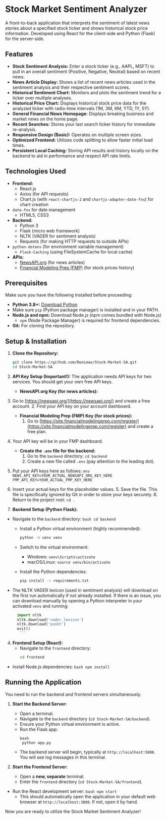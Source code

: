 # Stock Market Sentiment Analyzer

A front-to-back application that interprets the sentiment of latest news stories about a specified stock ticker and shows historical stock price information. Developed using React for the client-side and Python (Flask) for the server-side.

## Features

*   **Stock Sentiment Analysis:** Enter a stock ticker (e.g., AAPL, MSFT) to pull in an overall sentiment (Positive, Negative, Neutral) based on recent news.
*   **News Article Display:** Shows a list of recent news articles used in the sentiment analysis and their respective sentiment scores.
*   **Historical Sentiment Chart:** Monitors and plots the sentiment trend for a ticker over multiple analyses.
*   **Historical Price Chart:** Displays historical stock price data for the analyzed ticker with radio-time intervals (1M, 3M, 6M, YTD, 1Y, 5Y).
*   **General Financial News Homepage:** Displays breaking business and market news on the home page.
*   **Recent Searches:** Stores your last search ticker history for immediate re-analysis.
*   **Responsive Design (Basic):** Operates on multiple screen sizes.
*   **Optimized Frontend:** Utilizes code splitting to allow faster initial load times.
*   **Persistent Local Caching:** Storing API results and history locally on the backend to aid in performance and respect API rate limits.

## Technologies Used

*   **Frontend:**
    *   React.js
    *   Axios (for API requests)
    *   Chart.js (with `react-chartjs-2` and `chartjs-adapter-date-fns`) for chart creation
*   `date-fns` for date management
    *   HTML5, CSS3
*   **Backend:**
    *   Python 3
    *   Flask (micro web framework)
    *   NLTK (VADER for sentiment analysis)
    *   Requests (for making HTTP requests to outside APIs)
*   `python-dotenv` (for environment variable management)
    *   `Flask-Caching` (using FileSystemCache for local cache)
*   **APIs:**
    *   [NewsAPI.org](https://newsapi.org/) (for news articles)
    *   [Financial Modeling Prep (FMP)](https://site.financialmodelingprep.com/developer/docs/) (for stock prices history)

## Prerequisites

Make sure you have the following installed before proceeding:

*   **Python 3.8+:** [Download Python](https://www.python.org/downloads/)
*   Make sure `pip` (Python package manager) is installed and in your PATH.
*   **Node.js and npm:**
    Download Node.js (npm comes bundled with Node.js)
    *   `npm` (Node Package Manager) is required for frontend dependencies.
*   **Git:** For cloning the repository.

## Setup & Installation

1.  **Clone the Repository:**
    ```bash
    git clone https://github.com/RenLmao/Stock-Market-SA.git
    cd Stock-Market-SA
    ```

2.  **API Key Setup (Important!):**
    The application needs API keys for two services. You should get your own free API keys.

    *   **NewsAPI.org Key (for news articles):**
1.  Go to [https://newsapi.org/](https://newsapi.org/) and create a free account.
    2.  Find your API key on your account dashboard.
    *   **Financial Modeling Prep (FMP) Key (for stock prices):**
        1.  Go to [https://site.financialmodelingprep.com/register](https://site.financialmodelingprep.com/register) and create a free plan.
2.  Your API key will be in your FMP dashboard.

    *   **Create the `.env` file for the backend:**
        1.  Go to the `backend` directory: `cd backend`
        2.  Create a new file called `.env` (pay attention to the leading dot).
3. Put your API keys here as follows:
            ```env
            NEWS_API_KEY=YOUR_ACTUAL_NEWSAPI_ORG_KEY_HERE
            FMP_API_KEY=YOUR_ACTUAL_FMP_KEY_HERE
            ```
4.  Insert your actual keys for the placeholder values.
        5.  Save the file. This file is specifically ignored by Git in order to store your keys securely.
        6.  Return to the project root: `cd .`

3.  **Backend Setup (Python Flask):**
*   Navigate to the `backend` directory:
        ```bash
        cd backend
        ```
    *   Install a Python virtual environment (highly recommended):
        ```bash
        python -m venv venv
        ```

    *   Switch to the virtual environment:
        *   Windows: `venv\Scripts\activate`
        *   macOS/Linux: `source venv/bin/activate`
    *   Install the Python dependencies:
        ``` bash
        pip install -r requirements.txt
        ```
*   The NLTK VADER lexicon (used in sentiment analysis) will download on the first run automatically if not already installed. If there is an issue, you can download manually by opening a Python interpreter in your activated `venv` and running:
      ```python
        import nltk
        nltk.download('vader_lexicon')
        nltk.download('punkt')
        exit()
         ```

4.  **Frontend Setup (React):**
    *   Navigate to the `frontend` directory:
         ```bash
        cd frontend
         ```
*   Install Node.js dependencies:
        ```bash
        npm install
        ```

## Running the Application

You need to run the backend and frontend servers simultaneously.

1.  **Start the Backend Server:**
    *   Open a terminal.
    *   Navigate to the `backend` directory (`cd Stock-Market-SA/backend`).
    *   Ensure your Python virtual environment is active.
    *   Run the Flask app:
        ```
        bash
         python app.py
          ```
    *   The backend server will begin, typically at `http://localhost:5000`. You will see log messages in this terminal.

2.  **Start the Frontend Server:**
    *   Open a **new, separate** terminal.
    *   Enter the `frontend` directory (`cd Stock-Market-SA/frontend`).
*   Run the React development server:
        ```bash
        npm start
          ```
    *   This should automatically open the application in your default web browser at `http://localhost:3000`. If not, open it by hand.

Now you are ready to utilize the Stock Market Sentiment Analyzer!

